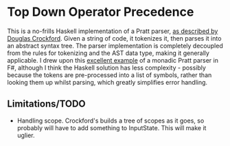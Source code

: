 # Top Down Operator Precedence

This is a no-frills Haskell implementation of a Pratt parser, [as described by Douglas Crockford][0]. Given a string of code, it tokenizes it, then parses it into an abstract syntax tree. The parser implementation is completely decoupled from the rules for tokenizing and the AST data type, making it generally applicable. I drew upon this [excellent example][2] of a monadic Pratt parser in F#, although I think the Haskell solution has less complexity - possibly because the tokens are pre-processed into a list of symbols, rather than looking them up whilst parsing, which greatly simplifies error handling.

## Limitations/TODO
- Handling scope. Crockford's builds a tree of scopes as it goes, so probably will have to add something to InputState. This will make it uglier.

[0]: http://javascript.crockford.com/tdop/tdop.html
[1]: http://eli.thegreenplace.net/2010/01/02/top-down-operator-precedence-parsing/
[2]: http://matthewmanela.com/blog/a-monadic-pratt-parser/
